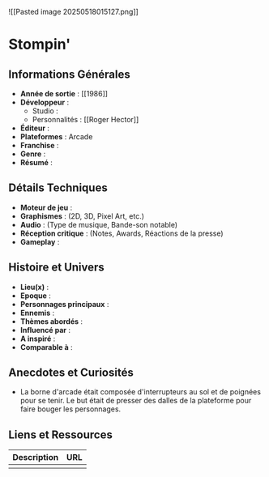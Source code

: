 ![[Pasted image 20250518015127.png]]
# Stompin'

## Informations Générales

- **Année de sortie** : [[1986]]
- **Développeur** : 
	- Studio : 
	- Personnalités : [[Roger Hector]]
- **Éditeur** : 
- **Plateformes** : Arcade
- **Franchise** : 
- **Genre** :
- **Résumé** : 

## Détails Techniques
- **Moteur de jeu** : 
- **Graphismes** : (2D, 3D, Pixel Art, etc.)
- **Audio** : (Type de musique, Bande-son notable)
- **Réception critique** : (Notes, Awards, Réactions de la presse)
- **Gameplay** :

## Histoire et Univers
- **Lieu(x)** : 
- **Epoque** : 
- **Personnages principaux** : 
- **Ennemis** :
- **Thèmes abordés** : 
- **Influencé par** :
- **A inspiré** : 
- **Comparable à** :
## Anecdotes et Curiosités
- La borne d'arcade était composée d'interrupteurs au sol et de poignées pour se tenir. Le but était de presser des dalles de la plateforme pour faire bouger les personnages.
## Liens et Ressources

| Description | URL |
| ----------- | --- |
|             |     |
